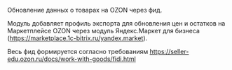 Обновление данных о товарах на OZON через фид.

Модуль добавляет профиль экспорта для обновления цен и остатков на Маркетплейсе OZON через модуль Яндекс.Маркет для бизнеса (https://marketplace.1c-bitrix.ru/yandex.market).

Весь фид формируется согласно требованиям https://seller-edu.ozon.ru/docs/work-with-goods/fidi.html 